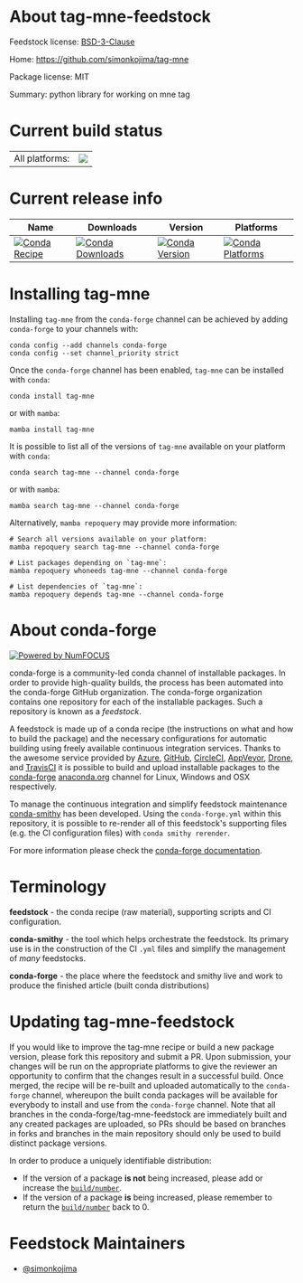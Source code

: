 About tag-mne-feedstock
=======================

Feedstock license: [BSD-3-Clause](https://github.com/conda-forge/tag-mne-feedstock/blob/main/LICENSE.txt)

Home: https://github.com/simonkojima/tag-mne

Package license: MIT

Summary: python library for working on mne tag

Current build status
====================


<table><tr><td>All platforms:</td>
    <td>
      <a href="https://dev.azure.com/conda-forge/feedstock-builds/_build/latest?definitionId=23619&branchName=main">
        <img src="https://dev.azure.com/conda-forge/feedstock-builds/_apis/build/status/tag-mne-feedstock?branchName=main">
      </a>
    </td>
  </tr>
</table>

Current release info
====================

| Name | Downloads | Version | Platforms |
| --- | --- | --- | --- |
| [![Conda Recipe](https://img.shields.io/badge/recipe-tag--mne-green.svg)](https://anaconda.org/conda-forge/tag-mne) | [![Conda Downloads](https://img.shields.io/conda/dn/conda-forge/tag-mne.svg)](https://anaconda.org/conda-forge/tag-mne) | [![Conda Version](https://img.shields.io/conda/vn/conda-forge/tag-mne.svg)](https://anaconda.org/conda-forge/tag-mne) | [![Conda Platforms](https://img.shields.io/conda/pn/conda-forge/tag-mne.svg)](https://anaconda.org/conda-forge/tag-mne) |

Installing tag-mne
==================

Installing `tag-mne` from the `conda-forge` channel can be achieved by adding `conda-forge` to your channels with:

```
conda config --add channels conda-forge
conda config --set channel_priority strict
```

Once the `conda-forge` channel has been enabled, `tag-mne` can be installed with `conda`:

```
conda install tag-mne
```

or with `mamba`:

```
mamba install tag-mne
```

It is possible to list all of the versions of `tag-mne` available on your platform with `conda`:

```
conda search tag-mne --channel conda-forge
```

or with `mamba`:

```
mamba search tag-mne --channel conda-forge
```

Alternatively, `mamba repoquery` may provide more information:

```
# Search all versions available on your platform:
mamba repoquery search tag-mne --channel conda-forge

# List packages depending on `tag-mne`:
mamba repoquery whoneeds tag-mne --channel conda-forge

# List dependencies of `tag-mne`:
mamba repoquery depends tag-mne --channel conda-forge
```


About conda-forge
=================

[![Powered by
NumFOCUS](https://img.shields.io/badge/powered%20by-NumFOCUS-orange.svg?style=flat&colorA=E1523D&colorB=007D8A)](https://numfocus.org)

conda-forge is a community-led conda channel of installable packages.
In order to provide high-quality builds, the process has been automated into the
conda-forge GitHub organization. The conda-forge organization contains one repository
for each of the installable packages. Such a repository is known as a *feedstock*.

A feedstock is made up of a conda recipe (the instructions on what and how to build
the package) and the necessary configurations for automatic building using freely
available continuous integration services. Thanks to the awesome service provided by
[Azure](https://azure.microsoft.com/en-us/services/devops/), [GitHub](https://github.com/),
[CircleCI](https://circleci.com/), [AppVeyor](https://www.appveyor.com/),
[Drone](https://cloud.drone.io/welcome), and [TravisCI](https://travis-ci.com/)
it is possible to build and upload installable packages to the
[conda-forge](https://anaconda.org/conda-forge) [anaconda.org](https://anaconda.org/)
channel for Linux, Windows and OSX respectively.

To manage the continuous integration and simplify feedstock maintenance
[conda-smithy](https://github.com/conda-forge/conda-smithy) has been developed.
Using the ``conda-forge.yml`` within this repository, it is possible to re-render all of
this feedstock's supporting files (e.g. the CI configuration files) with ``conda smithy rerender``.

For more information please check the [conda-forge documentation](https://conda-forge.org/docs/).

Terminology
===========

**feedstock** - the conda recipe (raw material), supporting scripts and CI configuration.

**conda-smithy** - the tool which helps orchestrate the feedstock.
                   Its primary use is in the construction of the CI ``.yml`` files
                   and simplify the management of *many* feedstocks.

**conda-forge** - the place where the feedstock and smithy live and work to
                  produce the finished article (built conda distributions)


Updating tag-mne-feedstock
==========================

If you would like to improve the tag-mne recipe or build a new
package version, please fork this repository and submit a PR. Upon submission,
your changes will be run on the appropriate platforms to give the reviewer an
opportunity to confirm that the changes result in a successful build. Once
merged, the recipe will be re-built and uploaded automatically to the
`conda-forge` channel, whereupon the built conda packages will be available for
everybody to install and use from the `conda-forge` channel.
Note that all branches in the conda-forge/tag-mne-feedstock are
immediately built and any created packages are uploaded, so PRs should be based
on branches in forks and branches in the main repository should only be used to
build distinct package versions.

In order to produce a uniquely identifiable distribution:
 * If the version of a package **is not** being increased, please add or increase
   the [``build/number``](https://docs.conda.io/projects/conda-build/en/latest/resources/define-metadata.html#build-number-and-string).
 * If the version of a package **is** being increased, please remember to return
   the [``build/number``](https://docs.conda.io/projects/conda-build/en/latest/resources/define-metadata.html#build-number-and-string)
   back to 0.

Feedstock Maintainers
=====================

* [@simonkojima](https://github.com/simonkojima/)

